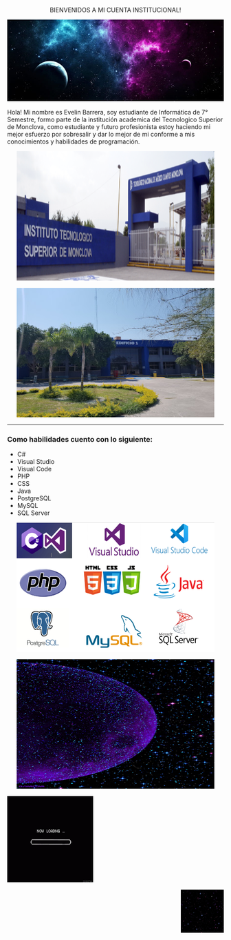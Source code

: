  <p align="center">BIENVENIDOS A MI CUENTA INSTITUCIONAL!</p>

<p align="center">
<img src="https://github.com/Evelin-jpg/images-test/blob/main/wallpaper%20galaxy%20blue%20and%20purple.jpg">
</p>


Hola! Mi nombre es Evelin Barrera, soy estudiante de Informática de 7° Semestre, formo parte de la institución academica del Tecnologico Superior de Monclova, como estudiante y futuro profesionista estoy haciendo mi mejor esfuerzo por sobresalir y dar lo mejor de mi conforme a mis conocimientos y habilidades de programación. 
<p align="center">
  <img width="460" height="300" src="https://github.com/Evelin-jpg/images-test/blob/main/entradaTec.png">
</p>

<p align="center">
  <img width="460" height="300" src="https://github.com/Evelin-jpg/images-test/blob/main/edificio1Tec.jpg">
</p>

-----------------------------------------------------------------------------------------------------------------------------------------------------------------------------------------------------------
### Como habilidades cuento con lo siguiente:

- C#                              
- Visual Studio
- Visual Code
- PHP
- CSS
- Java
- PostgreSQL
- MySQL
- SQL Server

<p align="center">
  <img width="460" height="300" src="https://github.com/Evelin-jpg/images-test/blob/main/iconos%20program.PNG">
</p>

<p align="center">
  <img width="460" height="300" src="https://github.com/Evelin-jpg/images-test/blob/main/galaxy%20purple.gif">
</p>

<p align="left">
  <img width="200" height="200" src="https://github.com/Evelin-jpg/images-test/blob/main/loading-aesthetic.gif">
</p>

<p align="right">
  <img width="100" height="100" src="https://github.com/Evelin-jpg/images-test/blob/main/twinkle%20star.gif">
</p>


<!--
**Evelin-jpg/Evelin-jpg** is a ✨ _special_ ✨ repository because its `README.md` (this file) appears on your GitHub profile.

Here are some ideas to get you started:

- 🔭 I’m currently working on ...
- 🌱 I’m currently learning ...
- 👯 I’m looking to collaborate on ...
- 🤔 I’m looking for help with ...
- 💬 Ask me about ...
- 📫 How to reach me: ...
- 😄 Pronouns: ...
- ⚡ Fun fact: ...
-->
